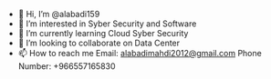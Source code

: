 - 👋 Hi, I’m @alabadi159
- 👀 I’m interested in Syber Security and Software 
- 🌱 I’m currently learning Cloud Syber Security
- 💞️ I’m looking to collaborate on Data Center
- 📫 How to reach me Email: alabadimahdi2012@gmail.com Phone Number: +966557165830
<!---
alabadi159/alabadi159 is a ✨ special ✨ repository because its `README.md` (this file) appears on your GitHub profile.
You can click the Preview link to take a look at your changes.
--->
